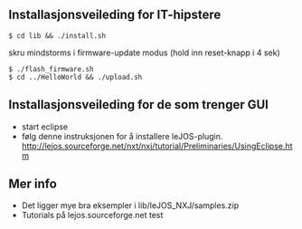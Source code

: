 ## Installasjonsveileding for IT-hipstere

   
    $ cd lib && ./install.sh
  
  
 skru mindstorms i firmware-update modus (hold inn reset-knapp i 4 sek)
  

    $ ./flash_firmware.sh    
    $ cd ../HelloWorld && ./upload.sh



## Installasjonsveileding for de som trenger GUI

- start eclipse
- følg denne instruksjonen for å installere leJOS-plugin.
http://lejos.sourceforge.net/nxt/nxj/tutorial/Preliminaries/UsingEclipse.htm

## Mer info
 - Det ligger mye bra eksempler i lib/leJOS_NXJ/samples.zip
 - Tutorials på lejos.sourceforge.net
test
